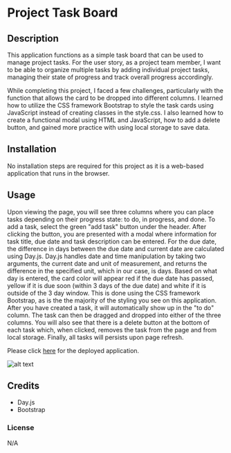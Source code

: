 # Project Task Board

## Description
This application functions as a simple task board that can be used to manage project tasks. For the user story, as a project team member, I want to be able to organize multiple tasks by adding individual project tasks, managing their state of progress and track overall progress accordingly. 

While completing this project, I faced a few challenges, particularly with the function that allows the card to be dropped into different columns. I learned how to utilize the CSS framework Bootstrap to style the task cards using JavaScript instead of creating classes in the style.css. I also learned how to create a functional modal using HTML and JavaScript, how to add a delete button, and gained more practice with using local storage to save data.


## Installation
No installation steps are required for this project as it is a web-based application that runs in the browser.

## Usage
Upon viewing the page, you will see three columns where you can place tasks depending on their progress state: to do, in progress, and done. To add a task, select the green "add task" button under the header. After clicking the button, you are presented with a modal where information for task title, due date and task description can be entered. For the due date, the difference in days between the due date and current date are calculated using Day.js. Day.js handles date and time manipulation by taking two arguments, the current date and unit of measurement, and returns the difference in the specified unit, which in our case, is days. Based on what day is entered, the card color will appear red if the due date has passed, yellow if it is due soon (within 3 days of the due date) and white if it is outside of the 3 day window. This is done using the CSS framework Bootstrap, as is the the majority of the styling you see on this application. After you have created a task, it will automatically show up in the "to do" column. The task can then be dragged and dropped into either of the three columns. You will also see that there is a delete button at the bottom of each task which, when clicked, removes the task from the page and from local storage. Finally, all tasks will persists upon page refresh.

Please click [here](https://savannahmarshall.github.io/Project-Task-Board/) for the deployed application.

![alt text](https://github.com/savannahmarshall/Project-Task-Board/blob/main/assets/challenge-5%20screenshot.png)

## Credits
* Day.js
* Bootstrap

### License
N/A






